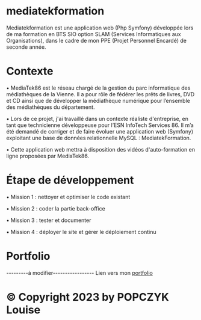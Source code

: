 # mediatekformation

Mediatekformation est une application web (Php Symfony) développée lors de ma formation en BTS SIO option SLAM (Services Informatiques aux Organisations), 
dans le cadre de mon PPE (Projet Personnel Encardé) de seconde année.

# Contexte

• MediaTek86 est le réseau chargé de la gestion du parc informatique des médiathèques de la Vienne. Il a pour rôle de fédérer les prêts de livres, DVD et CD ainsi que de développer la médiathèque numérique pour l’ensemble des médiathèques du département.

• Lors de ce projet, j'ai travaillé dans un contexte réaliste d'entreprise, en tant que technicienne développeuse pour l’ESN InfoTech Services 86. Il m’a été demandé de corriger et de faire évoluer une application web (Symfony) exploitant une base de données relationnelle MySQL : MediatekFormation.

• Cette application web mettra à disposition des vidéos d'auto-formation en ligne proposées par MediaTek86.


# Étape de développement

• Mission 1 : nettoyer et optimiser le code existant

• Mission 2 : coder la partie back-office

• Mission 3 : tester et documenter

• Mission 4 : déployer le site et gérer le déploiement continu



# Portfolio
---------à modifier-----------------
Lien vers mon [portfolio](none)



#                                                               © Copyright 2023 by POPCZYK Louise
